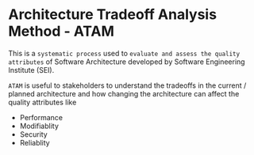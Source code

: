 # Architecture Tradeoff Analysis Method - ATAM

This is a `systematic process` used to `evaluate and assess the quality attributes` of Software Architecture developed by Software Engineering Institute (SEI).

`ATAM` is useful to stakeholders to understand the tradeoffs in the current / planned architecture and how changing the architecture can affect the quality attributes like
- Performance
- Modifiablity 
- Security 
- Reliablity